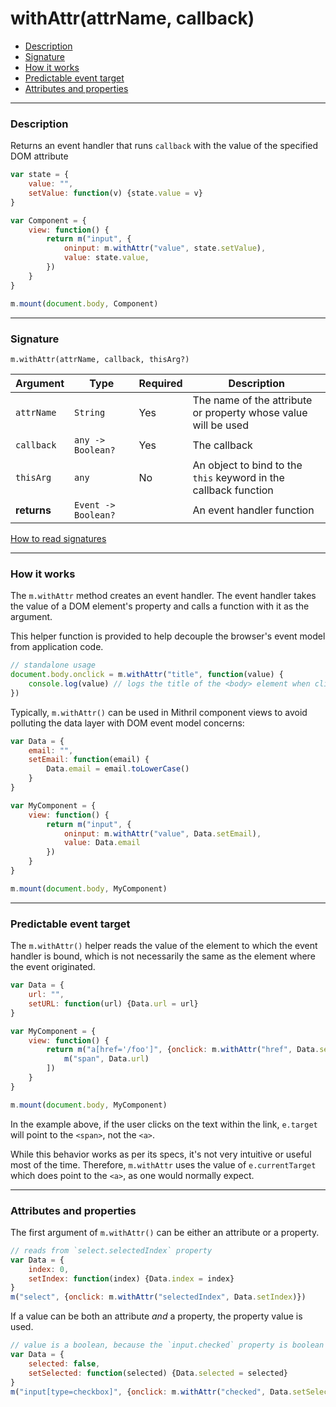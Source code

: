 # withAttr(attrName, callback)

- [Description](#description)
- [Signature](#signature)
- [How it works](#how-it-works)
- [Predictable event target](#predictable-event-target)
- [Attributes and properties](#attributes-and-properties)

---

### Description

Returns an event handler that runs `callback` with the value of the specified DOM attribute

```javascript
var state = {
	value: "",
	setValue: function(v) {state.value = v}
}

var Component = {
	view: function() {
		return m("input", {
			oninput: m.withAttr("value", state.setValue),
			value: state.value,
		})
	}
}

m.mount(document.body, Component)
```

---

### Signature

`m.withAttr(attrName, callback, thisArg?)`

Argument    | Type                 | Required | Description
----------- | -------------------- | -------- | ---
`attrName`  | `String`             | Yes      | The name of the attribute or property whose value will be used
`callback`  | `any -> Boolean?`    | Yes      | The callback
`thisArg`   | `any`                | No       | An object to bind to the `this` keyword in the callback function
**returns** | `Event -> Boolean?`  |          | An event handler function

[How to read signatures](signatures.md)

---

### How it works

The `m.withAttr` method creates an event handler. The event handler takes the value of a DOM element's property and calls a function with it as the argument.

This helper function is provided to help decouple the browser's event model from application code.

```javascript
// standalone usage
document.body.onclick = m.withAttr("title", function(value) {
	console.log(value) // logs the title of the <body> element when clicked
})
```

Typically, `m.withAttr()` can be used in Mithril component views to avoid polluting the data layer with DOM event model concerns:

```javascript
var Data = {
	email: "",
	setEmail: function(email) {
		Data.email = email.toLowerCase()
	}
}

var MyComponent = {
	view: function() {
		return m("input", {
			oninput: m.withAttr("value", Data.setEmail),
			value: Data.email
		})
	}
}

m.mount(document.body, MyComponent)
```

---

### Predictable event target

The `m.withAttr()` helper reads the value of the element to which the event handler is bound, which is not necessarily the same as the element where the event originated.

```javascript
var Data = {
	url: "",
	setURL: function(url) {Data.url = url}
}

var MyComponent = {
	view: function() {
		return m("a[href='/foo']", {onclick: m.withAttr("href", Data.setURL)}, [
			m("span", Data.url)
		])
	}
}

m.mount(document.body, MyComponent)
```

In the example above, if the user clicks on the text within the link, `e.target` will point to the `<span>`, not the `<a>`.

While this behavior works as per its specs, it's not very intuitive or useful most of the time. Therefore, `m.withAttr` uses the value of `e.currentTarget` which does point to the `<a>`, as one would normally expect.

---

### Attributes and properties

The first argument of `m.withAttr()` can be either an attribute or a property.

```javascript
// reads from `select.selectedIndex` property
var Data = {
	index: 0,
	setIndex: function(index) {Data.index = index}
}
m("select", {onclick: m.withAttr("selectedIndex", Data.setIndex)})
```

If a value can be both an attribute *and* a property, the property value is used.

```javascript
// value is a boolean, because the `input.checked` property is boolean
var Data = {
	selected: false,
	setSelected: function(selected) {Data.selected = selected}
}
m("input[type=checkbox]", {onclick: m.withAttr("checked", Data.setSelected)})
```

